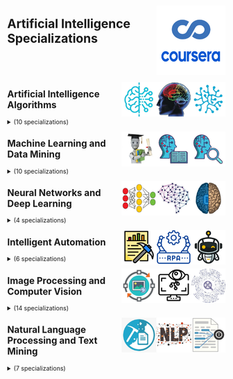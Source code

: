 <a href="https://coursera.org/"><img align="right" width="160" src="/logos/coursera.png"></img></a>

# Artificial Intelligence Specializations

<br><br><br>

<a href="/eLearning-Platform-Resources/coursera-specializations/artificial-intelligence.md"><img align="right" width="80" src="/logos/computational-cognitive-science.png"></img></a>
<a href="/eLearning-Platform-Resources/coursera-specializations/artificial-intelligence.md"><img align="right" width="80" src="/logos/soft-computing.png"></img></a>
<a href="/eLearning-Platform-Resources/coursera-specializations/artificial-intelligence.md"><img align="right" width="80" src="/logos/artificial-intelligence.png"></img></a>

## Artificial Intelligence Algorithms

<details>
    <summary>(10 specializations)</summary>
    <br>
<table>
    <thead>
        <tr>
<th width="25px">#</th>
<th width="400px">Specialization</th>
<th width="800px">Course Name</th>
<th width="25px">Hrs</th>
        </tr>
    </thead>
    <tbody>
            <tr>
<td rowspan=3 align="center">01</td>
<td rowspan=3 align="center">AI Product Management<br><a href="https://coursera.org/specializations/ai-product-management-duke">Specialization</a><br>by Duke University</td>
<td><a href="https://coursera.org/learn/machine-learning-foundations-for-product-managers">Machine Learning Foundations for Product Managers</a></td>
<td align="center">20</td>
            </tr>
            <tr>
<td><a href="https://coursera.org/learn/managing-machine-learning-projects">Managing Machine Learning Projects</a></td>
<td align="center">20</td>
            </tr>
            <tr>
<td><a href="https://coursera.org/learn/human-factors-in-artificial-intelligence">Human Factors in AI</a></td>
<td align="center">20</td>
            </tr>
            <tr>
<td rowspan=4 align="center">02</td>
<td rowspan=4 align="center">Introduction to Logic and Critical Thinking<br><a href="https://coursera.org/specializations/logic-critical-thinking-duke">Specialization</a><br>by Duke University</td>
<td><a href="https://coursera.org/learn/understanding-arguments">Think Again I: How to Understand Arguments</a></td>
<td align="center">25</td>
            </tr>
            <tr>
<td><a href="https://coursera.org/learn/deductive-reasoning">Think Again II: How to Reason Deductively</a></td>
<td align="center">15</td>
            </tr>
            <tr>
<td><a href="https://coursera.org/learn/inductive-reasoning">Think Again III: How to Reason Inductively</a></td>
<td align="center">25</td>
            </tr>
            <tr>
<td><a href="https://coursera.org/learn/logical-fallacies">Think Again IV: How to Avoid Fallacies</a></td>
<td align="center">20</td>
            </tr>
            <tr>
<td rowspan=3 align="center">03</td>
<td rowspan=3 align="center">Intel AI Fundamentals<br><a href="https://coursera.org/specializations/intel-ai-fundamental">Specialization</a><br>by Intel</td>
<td><a href="https://coursera.org/learn/ai-essentials">AI Essentials</a></td>
<td align="center">5</td>
            </tr>
            <tr>
<td><a href="https://coursera.org/learn/the-intel-ai-value">The Intel AI Value</a></td>
<td align="center">5</td>
            </tr>
            <tr>
<td><a href="https://coursera.org/learn/intel-ai-win-recipes">Intel AI Win Recipes</a></td>
<td align="center">5</td>
            </tr>
            <tr>
<td rowspan=4 align="center">04</td>
<td rowspan=4 align="center">Select Topics in Python<br><a href="https://coursera.org/specializations/codio-select-topics-python">Specialization</a><br>by Codio</td>
<td><a href="https://coursera.org/learn/codio-select-topics-python-packaging">Select Topics in Python: Packaging</a></td>
<td align="center">10</td>
            </tr>
            <tr>
<td><a href="https://coursera.org/learn/codio-select-topics-python-django">Select Topics in Python: Django</a></td>
<td align="center">10</td>
            </tr>
            <tr>
<td><a href="https://coursera.org/learn/select-topics-in-python-matplotlib">Select Topics in Python: Matplotlib</a></td>
<td align="center">10</td>
            </tr>
            <tr>
<td><a href="https://coursera.org/learn/codio-select-topics-python-natural-language-processing">Select Topics in Python: Natural Language Processing</a></td>
<td align="center">10</td>
            </tr>
            <tr>
<td rowspan=5 align="center">05</td>
<td rowspan=5 align="center">AI in Healthcare<br><a href="https://coursera.org/specializations/ai-healthcare">Specialization</a><br>by Stanford University</td>
<td><a href="https://coursera.org/learn/intro-to-healthcare">Introduction to Healthcare</a></td>
<td align="center">15</td>
            </tr>
            <tr>
<td><a href="https://coursera.org/learn/introduction-clinical-data">Introduction to Clinical Data</a></td>
<td align="center">15</td>
            </tr>
            <tr>
<td><a href="https://coursera.org/learn/fundamental-machine-learning-healthcare">Fundamentals of Machine Learning for Healthcare</a></td>
<td align="center">15</td>
            </tr>
            <tr>
<td><a href="https://coursera.org/learn/evaluations-ai-applications-healthcare">Evaluations of AI Applications in Healthcare</a></td>
<td align="center">15</td>
            </tr>
            <tr>
<td><a href="https://coursera.org/learn/ai-in-healthcare-capstone">AI in Healthcare Capstone</a></td>
<td align="center">10</td>
            </tr>
            <tr>
<td rowspan=4 align="center">06</td>
<td rowspan=4 align="center">AI for Scientific Research<br><a href="https://coursera.org/specializations/artificial-intelligence-scientific-research">Specialization</a><br>by LearnQuest</td>
<td><a href="https://coursera.org/learn/data-science-and-scikit-learn-in-python">Introduction to Data Science and scikit-learn in Python</a></td>
<td align="center">15</td>
            </tr>
            <tr>
<td><a href="https://coursera.org/learn/machine-learning-models-in-science">Machine Learning Models in Science</a></td>
<td align="center">15</td>
            </tr>
            <tr>
<td><a href="https://coursera.org/learn/neural-networks-random-forests">Neural Networks and Random Forests</a></td>
<td align="center">10</td>
            </tr>
            <tr>
<td><a href="https://coursera.org/learn/ai-for-drug-discovery">Capstone Project: Advanced AI for Drug Discovery</a></td>
<td align="center">15</td>
            </tr>
            <tr>
<td rowspan=4 align="center">07</td>
<td rowspan=4 align="center">Ethics in the Age of AI<br><a href="https://coursera.org/specializations/ethics-in-ai">Specialization</a><br>by LearnQuest</td>
<td><a href="https://coursera.org/learn/ai-algorithm-limitations">Artificial Intelligence Algorithms Models and Limitations</a></td>
<td align="center">10</td>
            </tr>
            <tr>
<td><a href="https://coursera.org/learn/ai-data-bias">Artificial Intelligence Data Fairness and Bias</a></td>
<td align="center">10</td>
            </tr>
            <tr>
<td><a href="https://coursera.org/learn/ai-privacy-and-convenience">Artificial Intelligence Privacy and Convenience</a></td>
<td align="center">10</td>
            </tr>
            <tr>
<td><a href="https://coursera.org/learn/ai-ethics-analysis">Artificial Intelligence Ethics in Action</a></td>
<td align="center">10</td>
            </tr>
            <tr>
<td rowspan=4 align="center">08</td>
<td rowspan=4 align="center">Machine Learning for Supply Chains<br><a href="https://coursera.org/specializations/machine-learning-supply-chain">Specialization</a><br>by LearnQuest</td>
<td><a href="https://coursera.org/learn/machine-learning-for-supply-chain-fundamentals">Fundamentals of Machine Learning for Supply Chain</a></td>
<td align="center">15</td>
            </tr>
            <tr>
<td><a href="https://coursera.org/learn/demand-prediction-using-time-series">Demand Forecasting Using Time Series</a></td>
<td align="center">10</td>
            </tr>
            <tr>
<td><a href="https://coursera.org/learn/advanced-ai-techniques-for-the-supply-chain">Advanced AI Techniques for the Supply Chain</a></td>
<td align="center">25</td>
            </tr>
            <tr>
<td><a href="https://coursera.org/learn/ml-safety-stock">Capstone Project: Predicting Safety Stock</a></td>
<td align="center">10</td>
            </tr>
            <tr>
<td rowspan=6 align="center">09</td>
<td rowspan=6 align="center">Internet of Things and AI Cloud<br><a href="https://coursera.org/specializations/internet-of-things">Specialization</a><br>by University of California San Diego</td>
<td><a href="https://coursera.org/learn/internet-of-things-history">Internet of Things: How did we get here?</a></td>
<td align="center">20</td>
            </tr>
            <tr>
<td><a href="https://coursera.org/learn/internet-of-things-dragonboard-version2">Internet of Things V2: DragonBoard™ bring up and community ecosystem</a></td>
<td align="center">20</td>
            </tr>
            <tr>
<td><a href="https://coursera.org/learn/internet-of-things-cloud-services-version2">Internet of Things V2: Setting up and Using Cloud Services</a></td>
<td align="center">10</td>
            </tr>
            <tr>
<td><a href="https://coursera.org/learn/internet-of-things-communication">Internet of Things: Communication Technologies</a></td>
<td align="center">5</td>
            </tr>
            <tr>
<td><a href="https://coursera.org/learn/internet-of-things-multimedia">Internet of Things: Multimedia Technologies</a></td>
<td align="center">5</td>
            </tr>
            <tr>
<td><a href="https://coursera.org/learn/internet-of-things-capstone-version2">Internet of Things Capstone V2: Build a Mobile Surveillance System</a></td>
<td align="center">5</td>
            </tr>
            <tr>
<td rowspan=4 align="center">10</td>
<td rowspan=4 align="center">Mind and Machine<br><a href="https://coursera.org/specializations/mind-machine">Specialization</a><br>by University of Colorado Boulder</td>
<td><a href="https://coursera.org/learn/mind-machine-artificial-intelligence">What is the mind and what is artificial intelligence?</a></td>
<td align="center">10</td>
            </tr>
            <tr>
<td><a href="https://coursera.org/learn/mind-machine-problem-solving-methods">Methods for Solving Problems</a></td>
<td align="center">10</td>
            </tr>
            <tr>
<td><a href="https://coursera.org/learn/mind-machine-computational-vision">Computational Vision</a></td>
<td align="center">10</td>
            </tr>
            <tr>
<td><a href="https://coursera.org/learn/mind-machine-perspectives">Interpersonal, Developmental, and Evolutionary Perspectives of the Mind</a></td>
<td align="center">15</td>
            </tr>
    </tbody>
</table>
</details>

<a href="/eLearning-Platform-Resources/coursera-specializations/artificial-intelligence.md"><img align="right" width="80" src="/logos/unsupervised-learning.png"></img></a>
<a href="/eLearning-Platform-Resources/coursera-specializations/artificial-intelligence.md"><img align="right" width="80" src="/logos/supervised-learning.png"></img></a>
<a href="/eLearning-Platform-Resources/coursera-specializations/artificial-intelligence.md"><img align="right" width="80" src="/logos/machine-learning.png"></img></a>

## Machine Learning and Data Mining

<details>
    <summary>(10 specializations)</summary>
    <br>
<table>
    <thead>
        <tr>
<th width="25px">#</th>
<th width="400px">Specialization</th>
<th width="800px">Course Name</th>
<th width="25px">Hrs</th>
        </tr>
    </thead>
    <tbody>
            <tr>
<td rowspan=3 align="center">01</td>
<td rowspan=3 align="center">Mathematics for Machine Learning<br><a href="https://coursera.org/specializations/mathematics-machine-learning">Specialization</a><br>by Imperial College London</td>
<td><a href="https://coursera.org/learn/linear-algebra-machine-learning">Mathematics for Machine Learning: Linear Algebra</a></td>
<td align="center">20</td>
            </tr>
            <tr>
<td><a href="https://coursera.org/learn/multivariate-calculus-machine-learning">Mathematics for Machine Learning: Multivariate Calculus</a></td>
<td align="center">20</td>
            </tr>
            <tr>
<td><a href="https://coursera.org/learn/pca-machine-learning">Mathematics for Machine Learning: PCA</a></td>
<td align="center">20</td>
            </tr>
            <tr>
<td rowspan=3 align="center">02</td>
<td rowspan=3 align="center">Statistics with Python<br><a href="https://coursera.org/specializations/statistics-with-python">Specialization</a><br>by University of Michigan</td>
<td><a href="https://coursera.org/learn/understanding-visualization-data">Understanding and Visualizing Data with Python</a></td>
<td align="center">20</td>
            </tr>
            <tr>
<td><a href="https://coursera.org/learn/inferential-statistical-analysis-python">Inferential Statistical Analysis with Python</a></td>
<td align="center">20</td>
            </tr>
            <tr>
<td><a href="https://coursera.org/learn/fitting-statistical-models-data-python">Fitting Statistical Models to Data with Python</a></td>
<td align="center">15</td>
            </tr>
            <tr>
<td rowspan=4 align="center">03</td>
<td rowspan=4 align="center">Machine Learning<br><a href="https://coursera.org/specializations/machine-learning">Specialization</a><br>by University of Washington</td>
<td><a href="https://coursera.org/learn/ml-foundations">Machine Learning Foundations: A Case Study Approach</a></td>
<td align="center">15</td>
            </tr>
            <tr>
<td><a href="https://coursera.org/learn/ml-regression">Machine Learning: Regression</a></td>
<td align="center">20</td>
            </tr>
            <tr>
<td><a href="https://coursera.org/learn/ml-classification">Machine Learning: Classification</a></td>
<td align="center">20</td>
            </tr>
            <tr>
<td><a href="https://coursera.org/learn/ml-clustering-and-retrieval">Machine Learning: Clustering & Retrieval</a></td>
<td align="center">15</td>
            </tr>
            <tr>
<td rowspan=4 align="center">04</td>
<td rowspan=4 align="center">Data Science Fundamentals<br><a href="https://coursera.org/specializations/data-science-fundamentals">Specialization</a><br>by University of California Irvine</td>
<td><a href="https://coursera.org/learn/intro-analyticthinking-datascience-datamining">Intro to Analytic Thinking, Data Science, and Data Mining</a></td>
<td align="center">10</td>
            </tr>
            <tr>
<td><a href="https://coursera.org/learn/predictive-modeling-model-fitting-regression-analysis">Predictive Modeling, Model Fitting, and Regression Analysis</a></td>
<td align="center">5</td>
            </tr>
            <tr>
<td><a href="https://coursera.org/learn/cluster-analysis-association-mining-and-model-evaluation">Cluster Analysis, Association Mining, and Model Evaluation</a></td>
<td align="center">5</td>
            </tr>
            <tr>
<td><a href="https://coursera.org/learn/natural-language-processing-captsone-assignment">Natural Language Processing and Capstone Assignment</a></td>
<td align="center">5</td>
            </tr>
            <tr>
<td rowspan=5 align="center">05</td>
<td rowspan=5 align="center">Applied Data Science with Python<br><a href="https://coursera.org/specializations/data-science-python">Specialization</a><br>by University of Michigan</td>
<td><a href="https://coursera.org/learn/python-data-analysis">Introduction to Data Science in Python</a></td>
<td align="center">15</td>
            </tr>
            <tr>
<td><a href="https://coursera.org/learn/python-plotting">Applied Plotting, Charting & Data Representation in Python</a></td>
<td align="center">25</td>
            </tr>
            <tr>
<td><a href="https://coursera.org/learn/python-machine-learning">Applied Machine Learning in Python</a></td>
<td align="center">35</td>
            </tr>
            <tr>
<td><a href="https://coursera.org/learn/python-text-mining">Applied Text Mining in Python</a></td>
<td align="center">30</td>
            </tr>
            <tr>
<td><a href="https://coursera.org/learn/python-social-network-analysis">Applied Social Network Analysis in Python</a></td>
<td align="center">30</td>
            </tr>
            <tr>
<td rowspan=2 align="center">06</td>
<td rowspan=2 align="center">by University of London</td>
<td><a href="https://coursera.org/learn/uol-machine-learning-for-all">Machine Learning for All</a></td>
<td align="center">25</td>
            </tr>
            <tr>
<td><a href="https://coursera.org/learn/data-science-k-means-clustering-python">Foundations of Data Science: K-Means Clustering in Python</a></td>
<td align="center">35</td>
            </tr>
            <tr>
<td rowspan=4 align="center">07</td>
<td rowspan=4 align="center">Machine Learning: Algorithms in the Real World<br><a href="https://coursera.org/specializations/machine-learning-algorithms-real-world">Specialization</a><br>by Alberta Machine Intelligence Institute</td>
<td><a href="https://coursera.org/learn/machine-learning-applied">Introduction to Applied Machine Learning</a></td>
<td align="center">10</td>
            </tr>
            <tr>
<td><a href="https://coursera.org/learn/machine-learning-classification-algorithms">Machine Learning Algorithms: Supervised Learning Tip to Tail</a></td>
<td align="center">10</td>
            </tr>
            <tr>
<td><a href="https://coursera.org/learn/data-machine-learning">Data for Machine Learning</a></td>
<td align="center">15</td>
            </tr>
            <tr>
<td><a href="https://coursera.org/learn/optimize-machine-learning-model-performance">Optimizing Machine Learning Model Performance</a></td>
<td align="center">15</td>
            </tr>
            <tr>
<td rowspan=5 align="center">08</td>
<td rowspan=5 align="center">Recommender Systems<br><a href="https://coursera.org/specializations/recommender-systems">Specialization</a><br>by University of Minnesota</td>
<td><a href="https://coursera.org/learn/recommender-systems-introduction">Introduction to Recommender Systems: Non-Personalized and Content-Based</a></td>
<td align="center">25</td>
            </tr>
            <tr>
<td><a href="https://coursera.org/learn/collaborative-filtering">Nearest Neighbor Collaborative Filtering</a></td>
<td align="center">15</td>
            </tr>
            <tr>
<td><a href="https://coursera.org/learn/recommender-metrics">Recommender Systems: Evaluation and Metrics</a></td>
<td align="center">10</td>
            </tr>
            <tr>
<td><a href="https://coursera.org/learn/matrix-factorization">Matrix Factorization and Advanced Techniques</a></td>
<td align="center">15</td>
            </tr>
            <tr>
<td><a href="https://coursera.org/learn/recommeder-systems-capstone">Recommender Systems Capstone</a></td>
<td align="center">5</td>
            </tr>
            <tr>
<td rowspan=5 align="center">09</td>
<td rowspan=5 align="center">Sports Performance Analytics<br><a href="https://coursera.org/specializations/sports-analytics">Specialization</a><br>by University of Michigan</td>
<td><a href="https://coursera.org/learn/foundations-sports-analytics">Foundations of Sports Analytics: Data, Representation, and Models in Sports</a></td>
<td align="center">50</td>
            </tr>
            <tr>
<td><a href="https://coursera.org/learn/moneyball-and-beyond">Moneyball and Beyond</a></td>
<td align="center">30</td>
            </tr>
            <tr>
<td><a href="https://coursera.org/learn/prediction-models-sports-data">Prediction Models with Sports Data</a></td>
<td align="center">35</td>
            </tr>
            <tr>
<td><a href="https://coursera.org/learn/wearable-technologies">Wearable Technologies and Sports Analytics</a></td>
<td align="center">30</td>
            </tr>
            <tr>
<td><a href="https://coursera.org/learn/machine-learning-sports-analytics">Introduction to Machine Learning in Sports Analytics</a></td>
<td align="center">15</td>
            </tr>
            <tr>
<td rowspan=5 align="center">10</td>
<td rowspan=5 align="center">Geographic Information Systems (GIS)<br><a href="https://coursera.org/specializations/gis">Specialization</a><br>by University of California Davis</td>
<td><a href="https://coursera.org/learn/gis">Fundamentals of GIS</a></td>
<td align="center">30</td>
            </tr>
            <tr>
<td><a href="https://coursera.org/learn/gis-data">GIS Data Formats, Design and Quality</a></td>
<td align="center">30</td>
            </tr>
            <tr>
<td><a href="https://coursera.org/learn/spatial-analysis">Geospatial and Environmental Analysis</a></td>
<td align="center">15</td>
            </tr>
            <tr>
<td><a href="https://coursera.org/learn/gis-applications">Imagery, Automation, and Applications</a></td>
<td align="center">30</td>
            </tr>
            <tr>
<td><a href="https://coursera.org/learn/gis-capstone">Geospatial Analysis Project</a></td>
<td align="center">65</td>
            </tr>
    </tbody>
</table>
</details>

<a href="/eLearning-Platform-Resources/coursera-specializations/artificial-intelligence.md"><img align="right" width="80" src="/logos/generative-adversarial-network.png"></img></a>
<a href="/eLearning-Platform-Resources/coursera-specializations/artificial-intelligence.md"><img align="right" width="80" src="/logos/deep-learning.png"></img></a>
<a href="/eLearning-Platform-Resources/coursera-specializations/artificial-intelligence.md"><img align="right" width="80" src="/logos/neural-networks.png"></img></a>

## Neural Networks and Deep Learning

<details>
    <summary>(4 specializations)</summary>
    <br>
<table>
    <thead>
        <tr>
<th width="25px">#</th>
<th width="400px">Specialization</th>
<th width="800px">Course Name</th>
<th width="25px">Hrs</th>
        </tr>
    </thead>
    <tbody>
            <tr>
<td rowspan=1 align="center">01</td>
<td rowspan=1 align="center"><br>by Duke University<br><br></td>
<td><a href="https://coursera.org/learn/machine-learning-duke">Introduction to Machine Learning</a></td>
<td align="center">30</td>
            </tr>
            <tr>
<td rowspan=3 align="center">02</td>
<td rowspan=3 align="center">Deep Learning for Healthcare<br><a href="https://coursera.org/specializations/deep-learning-healthcare">Specialization</a><br>by University of Illinois at Urbana-Champaign</td>
<td><a href="https://coursera.org/learn/health-data-science-foundation">Health Data Science Foundation</a></td>
<td align="center">25</td>
            </tr>
            <tr>
<td><a href="https://coursera.org/learn/deep-learning-methods-healthcare">Deep Learning Methods for Healthcare</a></td>
<td align="center">25</td>
            </tr>
            <tr>
<td><a href="https://coursera.org/learn/advanced-deep-learning-methods-healthcare">Advanced Deep Learning Methods for Healthcare</a></td>
<td align="center">20</td>
            </tr>
            <tr>
<td rowspan=3 align="center">03</td>
<td rowspan=3 align="center">Machine Learning: Theory and Hands-on Practice with Python<br><a href="https://coursera.org/specializations/machine-learnin-theory-and-hands-on-practice-with-pythong-cu">Specialization</a><br>by University of Colorado Boulder</td>
<td><a href="https://coursera.org/learn/introduction-to-machine-learning-supervised-learning">Introduction to Machine Learning: Supervised Learning</a></td>
<td align="center">40</td>
            </tr>
            <tr>
<td><a href="https://coursera.org/learn/unsupervised-algorithms-in-machine-learning">Unsupervised Algorithms in Machine Learning</a></td>
<td align="center">40</td>
            </tr>
            <tr>
<td><a href="https://coursera.org/learn/introduction-to-deep-learning-boulder">Introduction to Deep Learning</a></td>
<td align="center">60</td>
            </tr>
            <tr>
<td rowspan=4 align="center">04</td>
<td rowspan=4 align="center">MLOps | Machine Learning Operations<br><a href="https://coursera.org/specializations/mlops-machine-learning-duke">Specialization</a><br>by Duke University</td>
<td><a href="https://coursera.org/learn/python-mlops-duke">Python Essentials for MLOps</a></td>
<td align="center">25</td>
            </tr>
            <tr>
<td><a href="https://coursera.org/learn/devops-dataops-mlops-duke">DevOps, DataOps, MLOps</a></td>
<td align="center">45</td>
            </tr>
            <tr>
<td><a href="https://coursera.org/learn/mlops-aws-azure-duke">MLOps Platforms: Amazon SageMaker and Azure ML</a></td>
<td align="center">15</td>
            </tr>
            <tr>
<td><a href="https://coursera.org/learn/mlops-mlflow-huggingface-duke">MLOps Tools: MLflow and Hugging Face</a></td>
<td align="center">15</td>
            </tr>
    </tbody>
</table>
</details>

<a href="/eLearning-Platform-Resources/coursera-specializations/artificial-intelligence.md"><img align="right" width="80" src="/logos/cognitive-automation.png"></img></a>
<a href="/eLearning-Platform-Resources/coursera-specializations/artificial-intelligence.md"><img align="right" width="80" src="/logos/robotics-process-automation.png"></img></a>
<a href="/eLearning-Platform-Resources/coursera-specializations/artificial-intelligence.md"><img align="right" width="80" src="/logos/process-mining.png"></img></a>

## Intelligent Automation

<details>
    <summary>(6 specializations)</summary>
    <br>
<table>
    <thead>
        <tr>
<th width="25px">#</th>
<th width="400px">Specialization</th>
<th width="800px">Course Name</th>
<th width="25px">Hrs</th>
        </tr>
    </thead>
    <tbody>
            <tr>
<td rowspan=6 align="center">01</td>
<td rowspan=6 align="center">Robotic Process Automation (RPA)<br><a href="https://coursera.org/specializations/roboticprocessautomation
">Specialization</a><br>by UiPath</td>
<td><a href="https://coursera.org/learn/rpa-basics-and-introduction-to-uipath">RPA Basics and Introduction to UiPath</a></td>
<td align="center">10</td>
            </tr>
            <tr>
<td><a href="https://coursera.org/learn/data-manipulation-in-rpa">Data Manipulation in RPA</a></td>
<td align="center">10</td>
            </tr>
            <tr>
<td><a href="https://coursera.org/learn/ui-automation-and-selectors">UI Automation and Selectors</a></td>
<td align="center">10</td>
            </tr>
            <tr>
<td><a href="https://coursera.org/learn/control-flow-in-rpa">Control Flow in RPA</a></td>
<td align="center">10</td>
            </tr>
            <tr>
<td><a href="https://coursera.org/learn/automation-techniques-in-rpa">Automation Techniques in RPA</a></td>
<td align="center">10</td>
            </tr>
            <tr>
<td><a href="https://coursera.org/learn/uipath-orchestrator-and-capstone-projects">UiPath Orchestrator and Capstone Projects</a></td>
<td align="center">10</td>
            </tr>
            <tr>
<td rowspan=3 align="center">02</td>
<td rowspan=3 align="center">Prompt Engineering<br><a href="https://coursera.org/specializations/prompt-engineering">Specialization</a><br>by Vanderbilt University</td>
<td><a href="https://coursera.org/learn/prompt-engineering">Prompt Engineering for ChatGPT</a></td>
<td align="center">20</td>
            </tr>
            <tr>
<td><a href="https://coursera.org/learn/chatgpt-advanced-data-analysis">ChatGPT Advanced Data Analysis</a></td>
<td align="center">10</td>
            </tr>
            <tr>
<td><a href="https://coursera.org/learn/trustworthy-generative-ai">Trustworthy Generative AI</a></td>
<td align="center">10</td>
            </tr>
            <tr>
<td rowspan=3 align="center">03</td>
<td rowspan=3 align="center">Getting Started with Generative AI API<br><a href="https://coursera.org/specializations/codio-generative-ai">Specialization</a><br>by Codio</td>
<td><a href="https://coursera.org/learn/codio-getting-started-with-generative-ai-api">Getting Started with Generative AI APIs</a></td>
<td align="center">10</td>
            </tr>
            <tr>
<td><a href="https://coursera.org/learn/codio-images-with-dalle">Images with DALL-E</a></td>
<td align="center">10</td>
            </tr>
            <tr>
<td><a href="https://coursera.org/learn/codio-chatgpt-api">Generating code with ChatGPT API</a></td>
<td align="center">10</td>
            </tr>
            <tr>
<td rowspan=6 align="center">04</td>
<td rowspan=6 align="center">AI Engineering<br><a href="https://coursera.org/specializations/ai-engineering">Specialization</a><br>by
Scrimba</td>
<td><a href="https://coursera.org/learn/intro-to-ai-engineering">Intro to AI Engineering</a></td>
<td align="center">2</td>
            </tr>
            <tr>
<td><a href="https://coursera.org/learn/open-source-ai-models">Open-source AI Models</a></td>
<td align="center">2</td>
            </tr>
            <tr>
<td><a href="https://coursera.org/learn/learn-embeddings-and-vector-databases">Learn Embeddings and Vector Databases</a></td>
<td align="center">2</td>
            </tr>
            <tr>
<td><a href="https://coursera.org/learn/learn-ai-agents">Learn AI Agents</a></td>
<td align="center">2</td>
            </tr>
            <tr>
<td><a href="https://coursera.org/learn/openais-assistant-api">Learn OpenAI's Assistant API</a></td>
<td align="center">2</td>
            </tr>
            <tr>
<td><a href="https://coursera.org/learn/build-ai-apps-with-langchain">Build AI Apps with LangChain.js</a></td>
<td align="center">2</td>
            </tr>
            <tr>
<td rowspan=3 align="center">05</td>
<td rowspan=3 align="center"><br>by Vanderbilt University<br><br></td>
<td><a href="https://coursera.org/learn/gpt-vision">GPT Vision: Seeing the World through Generative AI</a></td>
<td align="center">2</td>
            </tr>
            <tr>
<td><a href="https://coursera.org/learn/generative-ai">Generative AI Primer</a></td>
<td align="center">1</td>
            </tr>
            <tr>
<td><a href="https://coursera.org/learn/chatgpt-innovative-teaching">Innovative Teaching with ChatGPT</a></td>
<td align="center">2</td>
            </tr>
            <tr>
<td rowspan=5 align="center">06</td>
<td align="center">by University of Colorado Boulder</td>
<td><a href="https://coursera.org/learn/introduction-generative-ai">Introduction to Generative AI</a></td>
<td align="center">10</td>
            </tr>
            <tr>
<td align="center">by Fractal Analytics</td>
<td><a href="https://coursera.org/learn/genai-for-everyone">GenAI for Everyone</a></td>
<td align="center">10</td>
            </tr>
            <tr>
<td align="center">by Scrimba</td>
<td><a href="https://coursera.org/learn/build-ai-apps-with-chatgpt-dalle-gpt4">Build AI Apps with ChatGPT, Dall-E, and GPT-4</a></td>
<td align="center">5</td>
            </tr>
            <tr>
<td align="center">by Arizona State University</td>
<td><a href="https://coursera.org/learn/ai-foundations-prompt-engineering-with-chatgpt">AI Foundations: Prompt Engineering with ChatGPT</a></td>
<td align="center">10</td>
            </tr>
            <tr>
<td align="center">by University of Glasgow</td>
<td><a href="https://coursera.org/learn/chatgpt">Generative Pre-trained Transformers (GPT)</a></td>
<td align="center">15</td>
            </tr>
    </tbody>
</table>
</details>

<a href="/eLearning-Platform-Resources/coursera-specializations/artificial-intelligence.md"><img align="right" width="80" src="/logos/pattern-recognition.png"></img></a>
<a href="/eLearning-Platform-Resources/coursera-specializations/artificial-intelligence.md"><img align="right" width="80" src="/logos/computer-vision.png"></img></a>
<a href="/eLearning-Platform-Resources/coursera-specializations/artificial-intelligence.md"><img align="right" width="80" src="/logos/image-processing.png"></img></a>

## Image Processing and Computer Vision

<details>
    <summary>(14 specializations)</summary>
    <br>
<table>
    <thead>
        <tr>
<th width="25px">#</th>
<th width="400px">Specialization</th>
<th width="800px">Course Name</th>
<th width="25px">Hrs</th>
        </tr>
    </thead>
    <tbody>
            <tr>
<td rowspan=3 align="center">01</td>
<td rowspan=3 align="center">TensorFlow 2 for Deep Learning<br><a href="https://coursera.org/specializations/tensorflow2-deeplearning">Specialization</a><br>by Imperial College London</td>
<td><a href="https://coursera.org/learn/getting-started-with-tensor-flow2">Getting started with TensorFlow 2</a></td>
<td align="center">30</td>
            </tr>
            <tr>
<td><a href="https://coursera.org/learn/customising-models-tensorflow2">Customising your models with TensorFlow 2</a></td>
<td align="center">30</td>
            </tr>
            <tr>
<td><a href="https://coursera.org/learn/probabilistic-deep-learning-with-tensorflow2">Probabilistic Deep Learning with TensorFlow 2</a></td>
<td align="center">60</td>
            </tr>
            <tr>
<td rowspan=4 align="center">02</td>
<td rowspan=4 align="center">Digital Signal Processing<br><a href="https://coursera.org/specializations/digital-signal-processing">Specialization</a><br>by ecole polytechnique federale de lausanne</td>
<td><a href="https://coursera.org/learn/dsp1">Digital Signal Processing 1: Basic Concepts and Algorithms</a></td>
<td align="center">30</td>
            </tr>
            <tr>
<td><a href="https://coursera.org/learn/dsp2">Digital Signal Processing 2: Filtering</a></td>
<td align="center">20</td>
            </tr>
            <tr>
<td><a href="https://coursera.org/learn/dsp3">Digital Signal Processing 3: Analog vs Digital</a></td>
<td align="center">20</td>
            </tr>
            <tr>
<td><a href="https://coursera.org/learn/dsp4">Digital Signal Processing 4: Applications</a></td>
<td align="center">15</td>
            </tr>
            <tr>
<td rowspan=3 align="center">03</td>
<td rowspan=3 align="center">by Korea Advanced Institute of Science and Technology</td>
<td><a href="https://coursera.org/learn/ordinary-differential-equations">Differential Equations Part I Basic Theory</a></td>
<td align="center">15</td>
            </tr>
            <tr>
<td><a href="https://coursera.org/learn/introduction-to-ordinary-differential-equations-part-2">Differential Equations Part II Series Solutions</a></td>
<td align="center">15</td>
            </tr>
            <tr>
<td><a href="https://coursera.org/learn/differential-equations-part-iii-systems-of-equations">Differential Equations Part III Systems of Equations</a></td>
<td align="center">10</td>
            </tr>
            <tr>
<td rowspan=1 align="center">04</td>
<td rowspan=1 align="center"><br>by Wesleyan University<br><br></td>
<td><a href="https://coursera.org/learn/complex-analysis">Introduction to Complex Analysis</a></td>
<td align="center">30</td>
            </tr>
            <tr>
<td rowspan=1 align="center">05</td>
<td rowspan=1 align="center"><br>by The Chinese University of Hong Kong<br><br></td>
<td><a href="https://coursera.org/learn/information-theory">Information Theory</a></td>
<td align="center">35</td>
            </tr>
            <tr>
<td rowspan=1 align="center">06</td>
<td rowspan=1 align="center"><br>by Northwestern University<br><br></td>
<td><a href="https://coursera.org/learn/digital">Fundamentals of Digital Image and Video Processing</a></td>
<td align="center">35</td>
            </tr>
            <tr>
<td rowspan=1 align="center">07</td>
<td rowspan=1 align="center"><br>by Universitat Pompeu Fabra of Barcelona<br><br></td>
<td><a href="https://coursera.org/learn/audio-signal-processing">Audio Signal Processing for Music Applications</a></td>
<td align="center">55</td>
            </tr>
            <tr>
<td rowspan=1 align="center">08</td>
<td rowspan=1 align="center"><br>by Duke University<br><br></td>
<td><a href="https://coursera.org/learn/image-processing">Image and Video Processing: From Mars to Hollywood with a Stop at the Hospital</a></td>
<td align="center">20</td>
            </tr>
            <tr>
<td rowspan=3 align="center">09</td>
<td rowspan=3 align="center">Image Processing for Engineering and Science<br><a href="https://coursera.org/specializations/image-processing">Specialization</a><br>by MathWorks</td>
<td><a href="https://coursera.org/learn/introduction-image-processing">Introduction to Image Processing</a></td>
<td align="center">15</td>
            </tr>
            <tr>
<td><a href="https://coursera.org/learn/image-segmentation">Image Segmentation, Filtering, and Region Analysis</a></td>
<td align="center">15</td>
            </tr>
            <tr>
<td><a href="https://coursera.org/learn/automating-image-processing">Automating Image Processing</a></td>
<td align="center">15</td>
            </tr>
            <tr>
<td rowspan=3 align="center">10</td>
<td rowspan=3 align="center">Computer Vision for Engineering and Science<br><a href="https://coursera.org/specializations/computer-vision">Specialization</a><br>by MathWorks</td>
<td><a href="https://coursera.org/learn/intro-computer-vision">Introduction to Computer Vision</a></td>
<td align="center">10</td>
            </tr>
            <tr>
<td><a href="https://coursera.org/learn/ml-computer-vision">Machine Learning for Computer Vision</a></td>
<td align="center">10</td>
            </tr>
            <tr>
<td><a href="https://coursera.org/learn/object-tracking-and-motion-computer-vision">Object Tracking and Motion Detection with Computer Vision</a></td>
<td align="center">15</td>
            </tr>
            <tr>
<td rowspan=3 align="center">11</td>
<td rowspan=3 align="center">MATLAB Programming for Engineers and Scientists<br><a href="https://coursera.org/specializations/matlab-programming-engineers-scientists">Specialization</a><br>by Vanderbilt University</td>
<td><a href="https://coursera.org/learn/matlab">Introduction to Programming with MATLAB</a></td>
<td align="center">40</td>
            </tr>
            <tr>
<td><a href="https://coursera.org/learn/advanced-matlab-programming">Mastering Programming with MATLAB</a></td>
<td align="center">60</td>
            </tr>
            <tr>
<td><a href="https://coursera.org/learn/matlab-image-processing">Introduction to Data, Signal, and Image Analysis with MATLAB</a></td>
<td align="center">25</td>
            </tr>
            <tr>
<td rowspan=1 align="center">12</td>
<td rowspan=1 align="center"><br>by University of Colorado Boulder<br><br></td>
<td><a href="https://coursera.org/learn/deep-learning-computer-vision">Deep Learning Applications for Computer Vision</a></td>
<td align="center">25</td>
            </tr>
            <tr>
<td rowspan=2 align="center">13</td>
<td rowspan=2 align="center"><br>by Edge Impulse<br><br></td>
<td><a href="https://coursera.org/learn/introduction-to-embedded-machine-learning">Introduction to Embedded Machine Learning</a></td>
<td align="center">20</td>
            </tr>
            <tr>
<td><a href="https://coursera.org/learn/computer-vision-with-embedded-machine-learning">Computer Vision with Embedded Machine Learning</a></td>
<td align="center">35</td>
            </tr>
            <tr>
<td rowspan=5 align="center">14</td>
<td rowspan=5 align="center">First Principles of Computer Vision<br><a href="https://coursera.org/specializations/firstprinciplesofcomputervision">Specialization</a><br>by Columbia University</td>
<td><a href="https://coursera.org/learn/cameraandimaging">Camera and Imaging</a></td>
<td align="center">15</td>
            </tr>
            <tr>
<td><a href="https://coursera.org/learn/features-and-boundaries">Features and Boundaries</a></td>
<td align="center">10</td>
            </tr>
            <tr>
<td><a href="https://coursera.org/learn/3d-reconstruction---single-viewpoint">3D Reconstruction - Single Viewpoint</a></td>
<td align="center">15</td>
            </tr>
            <tr>
<td><a href="https://coursera.org/learn/3d-reconstruction-multiple-viewpoints">3D Reconstruction - Multiple Viewpoints</a></td>
<td align="center">10</td>
            </tr>
            <tr>
<td><a href="https://coursera.org/learn/perception">Visual Perception</a></td>
<td align="center">10</td>
            </tr>
    </tbody>
</table>
</details>

<a href="/eLearning-Platform-Resources/coursera-specializations/artificial-intelligence.md"><img align="right" width="80" src="/logos/text-mining.png"></img></a>
<a href="/eLearning-Platform-Resources/coursera-specializations/artificial-intelligence.md"><img align="right" width="80" src="/logos/natural-language-processing.png"></img></a>
<a href="/eLearning-Platform-Resources/coursera-specializations/artificial-intelligence.md"><img align="right" width="80" src="/logos/data-mining.png"></img></a>

## Natural Language Processing and Text Mining

<details>
    <summary>(7 specializations)</summary>
    <br>
<table>
    <thead>
        <tr>
<th width="25px">#</th>
<th width="400px">Specialization</th>
<th width="800px">Course Name</th>
<th width="25px">Hrs</th>
        </tr>
    </thead>
    <tbody>
            <tr>
<td rowspan=6 align="center">01</td>
<td rowspan=6 align="center">IBM Machine Learning<br><a href="https://coursera.org/professional-certificates/ibm-machine-learning">Professional Certificate</a><br>by IBM</td>
<td><a href="https://coursera.org/learn/ibm-exploratory-data-analysis-for-machine-learning">Exploratory Data Analysis for Machine Learning</a></td>
<td align="center">10</td>
            </tr>
            <tr>
<td><a href="https://coursera.org/learn/supervised-learning-regression">Supervised Learning: Regression</a></td>
<td align="center">15</td>
            </tr>
            <tr>
<td><a href="https://coursera.org/learn/supervised-learning-classification">Supervised Learning: Classification</a></td>
<td align="center">15</td>
            </tr>
            <tr>
<td><a href="https://coursera.org/learn/ibm-unsupervised-learning">Unsupervised Learning</a></td>
<td align="center">10</td>
            </tr>
            <tr>
<td><a href="https://coursera.org/learn/deep-learning-reinforcement-learning">Deep Learning and Reinforcement Learning</a></td>
<td align="center">15</td>
            </tr>
            <tr>
<td><a href="https://coursera.org/learn/time-series-survival-analysis">Specialized Models: Time Series and Survival Analysis</a></td>
<td align="center">15</td>
            </tr>
            <tr>
<td rowspan=2 align="center">02</td>
<td rowspan=2 align="center">by University of Illinois at Urbana-Champaign</td>
<td><a href="https://coursera.org/learn/data-analytics-accountancy-1">Data Analytics Foundations for Accountancy I</a></td>
<td align="center">70</td>
            </tr>
            <tr>
<td><a href="https://coursera.org/learn/data-analytics-accountancy-2">Data Analytics Foundations for Accountancy II</a></td>
<td align="center">70</td>
            </tr>
            <tr>
<td rowspan=6 align="center">03</td>
<td rowspan=6 align="center">Data Mining<br><a href="https://coursera.org/specializations/data-mining">Specialization</a><br>by University of Illinois at Urbana-Champaign</td>
<td><a href="https://coursera.org/learn/datavisualization">Data Visualization</a></td>
<td align="center">15</td>
            </tr>
            <tr>
<td><a href="https://coursera.org/learn/text-retrieval">Text Retrieval and Search Engines</a></td>
<td align="center">35</td>
            </tr>
            <tr>
<td><a href="https://coursera.org/learn/text-mining">Text Mining and Analytics</a></td>
<td align="center">35</td>
            </tr>
            <tr>
<td><a href="https://coursera.org/learn/data-patterns">Pattern Discovery in Data Mining</a></td>
<td align="center">15</td>
            </tr>
            <tr>
<td><a href="https://coursera.org/learn/cluster-analysis">Cluster Analysis in Data Mining</a></td>
<td align="center">15</td>
            </tr>
            <tr>
<td><a href="https://coursera.org/learn/data-mining-project">Data Mining Project</a></td>
<td align="center">15</td>
            </tr>
            <tr>
<td rowspan=3 align="center">04</td>
<td rowspan=3 align="center">Data Mining Foundations and Practice<br><a href="https://coursera.org/specializations/data-mining-foundations-practice">Specialization</a><br>by University of Colorado Boulder</td>
<td><a href="https://coursera.org/learn/data-mining-pipeline">Data Mining Pipeline</a></td>
<td align="center">25</td>
            </tr>
            <tr>
<td><a href="https://coursera.org/learn/data-mining-methods">Data Mining Methods</a></td>
<td align="center">25</td>
            </tr>
            <tr>
<td><a href="https://coursera.org/learn/data-mining-theory-practice-project">Data Mining Project</a></td>
<td align="center">40</td>
            </tr>
            <tr>
<td rowspan=3 align="center">05</td>
<td rowspan=3 align="center">Probabilistic Graphical Models<br><a href="https://coursera.org/specializations/probabilistic-graphical-models">Specialization</a><br>by Stanford University</td>
<td><a href="https://coursera.org/learn/probabilistic-graphical-models">Probabilistic Graphical Models 1: Representation</a></td>
<td align="center">70</td>
            </tr>
            <tr>
<td><a href="https://coursera.org/learn/probabilistic-graphical-models-2-inference">Probabilistic Graphical Models 2: Inference</a></td>
<td align="center">40</td>
            </tr>
            <tr>
<td><a href="https://coursera.org/learn/probabilistic-graphical-models-3-learning">Probabilistic Graphical Models 3: Learning</a></td>
<td align="center">70</td>
            </tr>
            <tr>
<td rowspan=4 align="center">06</td>
<td rowspan=4 align="center">IBM Introduction to Machine Learning<br><a href="https://coursera.org/specializations/ibm-intro-machine-learning">Specialization</a><br>by IBM</td>
<td><a href="https://coursera.org/learn/ibm-exploratory-data-analysis-for-machine-learning">Exploratory Data Analysis for Machine Learning</a></td>
<td align="center">10</td>
            </tr>
            <tr>
<td><a href="https://coursera.org/learn/supervised-learning-regression">Supervised Learning: Regression</a></td>
<td align="center">15</td>
            </tr>
            <tr>
<td><a href="https://coursera.org/learn/supervised-learning-classification">Supervised Learning: Classification</a></td>
<td align="center">15</td>
            </tr>
            <tr>
<td><a href="https://coursera.org/learn/ibm-unsupervised-learning">Unsupervised Learning</a></td>
<td align="center">10</td>
            </tr>
            <tr>
<td rowspan=6 align="center">07</td>
<td rowspan=6 align="center">IBM AI Engineering<br><a href="https://coursera.org/professional-certificates/ai-engineer">Professional Certificate</a><br>by IBM</td>
<td><a href="https://coursera.org/learn/machine-learning-with-python">Machine Learning with Python</a></td>
<td align="center">25</td>
            </tr>
            <tr>
<td><a href="https://coursera.org/learn/machine-learning-big-data-apache-spark">Scalable Machine Learning on Big Data using Apache Spark</a></td>
<td align="center">5</td>
            </tr>
            <tr>
<td><a href="https://coursera.org/learn/introduction-to-deep-learning-with-keras">Introduction to Deep Learning & Neural Networks with Keras</a></td>
<td align="center">10</td>
            </tr>
            <tr>
<td><a href="https://coursera.org/learn/deep-neural-networks-with-pytorch">Deep Neural Networks with PyTorch</a></td>
<td align="center">20</td>
            </tr>
            <tr>
<td><a href="https://coursera.org/learn/building-deep-learning-models-with-tensorflow">Building Deep Learning Models with TensorFlow</a></td>
<td align="center">15</td>
            </tr>
            <tr>
<td><a href="https://coursera.org/learn/ai-deep-learning-capstone">AI Capstone Project with Deep Learning</a></td>
<td align="center">10</td>
            </tr>
    </tbody>
</table>
</details>

